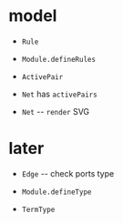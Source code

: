 # model

- `Rule`

- `Module.defineRules`

- `ActivePair`
- `Net` has `activePairs`

- `Net` -- `render` SVG

# later

- `Edge` -- check ports type

- `Module.defineType`

- `TermType`
